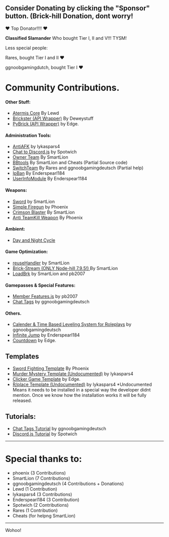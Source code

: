 ## Consider Donating by clicking the "Sponsor" button. (Brick-hill Donation, dont worry!
:heart: Top Donator!!!! :heart:

**Classified Slamander** Who bought Tier I, II and V!!! TYSM!

Less special people:

Rares, bought Tier I and II :heart:

ggnoobgamingdutch, bought Tier I :heart:


# Community Contributions.
#### Other Stuff:
- [Atermis Core](General%20Game%20Scripts/Administration%20Tools/Atermis.js) By Lewd
- [Brickster (API Wrapper)](https://github.com/DeweyStuff/brickster) By Deweystuff 
- [PyBrick (API Wrapper)](https://github.com/Choco-Organisation/PyBrick) by Edge.

#### Administration Tools:
- [AntiAFK](General%20Game%20Scripts/Administration%20Tools/AntiAFK.js) by lykaspars4
-  [Chat to Discord.js](General%20Game%20Scripts/Administration%20Tools/Discord.js) by Spotwich
- [Owner Team](General%20Game%20Scripts/Administration%20Tools/Discord.js) By SmartLion
- [BBtools](General%20Game%20Scripts/Administration%20Tools/BBTools.js) By SmartLion and Cheats (Partial Source code)
-  [SwitchTeam](General%20Game%20Scripts/Administration%20Tools/TeamChangeScript.js) By Rares and ggnoobgamingdeutsch (Partial help)
- [IpBan](General%20Game%20Scripts/Administration%20Tools/ipBan.js) By Enderspearl184
- [UserInfoModule](General%20Game%20Scripts/Administration%20Tools/UserInfoModule.js) By Enderspear1184



#### Weapons:
- [Sword](Weaponry/Sword.js) by SmartLion
- [Simple Firegun](Weaponry/Simple_Gun.js) by Phoenix
- [Crimson Blaster](Weaponry/CrimsonBlaster.js) By SmartLion
- [Anti TeamKill Weapon](Weaponry/Anti%20TK%20Gun.js) By Phoenix

#### Ambient:
- [Day and Night Cycle](General%20Game%20Scripts/Ambient/DayNight%20Cycle.js)

#### Game Optimization:
- [reuseHandler](General%20Game%20Scripts/Optimizations/ReUseHandler.js) by SmartLion
- [Brick-Stream (ONLY Node-hill 7.9.5!) ](General%20Game%20Scripts/Optimizations/Stream.js) By SmartLion
- [LoadBrk](https://github.com/BunnyNabbit/loadbrk/blob/master/loadbrk.js) by SmartLion and pb2007


#### Gamepasses & Special Features:
  - [Member Features.js](General%20Game%20Scripts/Features/Gamepass.js) by pb2007
  - [Chat Tags](General%20Game%20Scripts/Features/Chat%20Tags.js) by ggnoobgamingdeutsch

#### Others.
- [Calender & Time Based Leveling System for Roleplays](General%20Game%20Scripts/Calendar.js) by ggnoobgamingdeutsch
- [Infinite Jump](General%20Game%20Scripts/InfiniteJump.js) by Enderspearl184 
- [Countdown](https://gist.github.com/Core-commits/e39fcf0538c79dbd68f07c9b887e133a) by Edge.


## Templates
- [Sword Fighting Template](https://github.com/Brick-Hill-Developers/Sword-Fighting-Arena) By Phoenix
- [Murder Mystery Template (Undocumented)](https://github.com/Brick-Hill-Developers/Community-Resources/blob/master/Templates/Murder%20Mystery.js) by lykaspars4
- [Clicker Game Template](https://github.com/Core-commits/Click_Template) by Edge.
- [R/place Template (Undocumented)](https://github.com/Brick-Hill-Developers/Community-Resources/blob/master/Templates/Place.js) by lykaspars4
*Undocumented Means it needs to be installed in a special way the developer didnt mention. Once we know how the installation works it will be fully released.

## Tutorials:
- [Chat Tags Tutorial](https://github.com/Brick-Hill-Developers/Community-Resources/blob/master/General%20Game%20Scripts/Chat%20Tags%20Tutorial.md) by ggnoobgamingdeutsch
- [Discord.js Tutorial](https://github.com/Brick-Hill-Developers/Community-Resources/blob/master/Tutorials/Discord.md) by Spotwich


---
# Special thanks to:

- phoenix (3 Contributions)
- SmartLion (7 Contributions)
- ggnoobgamingdeutsch (4 Contributions + Donations)
- Lewd (1 Contribution)
- lykaspars4 (3 Contributions)
- Enderspearl184 (3 Contribution)
- Spotwich (2 Contributions)
- Rares (1 Contribution)
- Cheats (for helpng SmartLion)


------


Wohoo!

